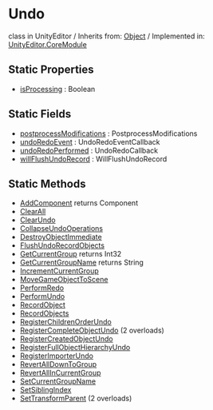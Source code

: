 # Undo
class in UnityEditor
 / Inherits from: <a href="https://docs.unity3d.com/6000.2/Documentation/ScriptReference/Object.html">Object</a> / Implemented in: <a href="https://docs.unity3d.com/6000.2/Documentation/ScriptReference/UnityEditor.CoreModule.html">UnityEditor.CoreModule</a>

## Static Properties
- <a href="https://docs.unity3d.com/6000.2/Documentation/ScriptReference/Undo-isProcessing.html">isProcessing</a> : Boolean

## Static Fields
- <a href="https://docs.unity3d.com/6000.2/Documentation/ScriptReference/Undo-postprocessModifications.html">postprocessModifications</a> : PostprocessModifications
- <a href="https://docs.unity3d.com/6000.2/Documentation/ScriptReference/Undo-undoRedoEvent.html">undoRedoEvent</a> : UndoRedoEventCallback
- <a href="https://docs.unity3d.com/6000.2/Documentation/ScriptReference/Undo-undoRedoPerformed.html">undoRedoPerformed</a> : UndoRedoCallback
- <a href="https://docs.unity3d.com/6000.2/Documentation/ScriptReference/Undo-willFlushUndoRecord.html">willFlushUndoRecord</a> : WillFlushUndoRecord

## Static Methods
- <a href="https://docs.unity3d.com/6000.2/Documentation/ScriptReference/Undo.AddComponent.html">AddComponent</a> returns Component
- <a href="https://docs.unity3d.com/6000.2/Documentation/ScriptReference/Undo.ClearAll.html">ClearAll</a>
- <a href="https://docs.unity3d.com/6000.2/Documentation/ScriptReference/Undo.ClearUndo.html">ClearUndo</a>
- <a href="https://docs.unity3d.com/6000.2/Documentation/ScriptReference/Undo.CollapseUndoOperations.html">CollapseUndoOperations</a>
- <a href="https://docs.unity3d.com/6000.2/Documentation/ScriptReference/Undo.DestroyObjectImmediate.html">DestroyObjectImmediate</a>
- <a href="https://docs.unity3d.com/6000.2/Documentation/ScriptReference/Undo.FlushUndoRecordObjects.html">FlushUndoRecordObjects</a>
- <a href="https://docs.unity3d.com/6000.2/Documentation/ScriptReference/Undo.GetCurrentGroup.html">GetCurrentGroup</a> returns Int32
- <a href="https://docs.unity3d.com/6000.2/Documentation/ScriptReference/Undo.GetCurrentGroupName.html">GetCurrentGroupName</a> returns String
- <a href="https://docs.unity3d.com/6000.2/Documentation/ScriptReference/Undo.IncrementCurrentGroup.html">IncrementCurrentGroup</a>
- <a href="https://docs.unity3d.com/6000.2/Documentation/ScriptReference/Undo.MoveGameObjectToScene.html">MoveGameObjectToScene</a>
- <a href="https://docs.unity3d.com/6000.2/Documentation/ScriptReference/Undo.PerformRedo.html">PerformRedo</a>
- <a href="https://docs.unity3d.com/6000.2/Documentation/ScriptReference/Undo.PerformUndo.html">PerformUndo</a>
- <a href="https://docs.unity3d.com/6000.2/Documentation/ScriptReference/Undo.RecordObject.html">RecordObject</a>
- <a href="https://docs.unity3d.com/6000.2/Documentation/ScriptReference/Undo.RecordObjects.html">RecordObjects</a>
- <a href="https://docs.unity3d.com/6000.2/Documentation/ScriptReference/Undo.RegisterChildrenOrderUndo.html">RegisterChildrenOrderUndo</a>
- <a href="https://docs.unity3d.com/6000.2/Documentation/ScriptReference/Undo.RegisterCompleteObjectUndo.html">RegisterCompleteObjectUndo</a> (2 overloads)
- <a href="https://docs.unity3d.com/6000.2/Documentation/ScriptReference/Undo.RegisterCreatedObjectUndo.html">RegisterCreatedObjectUndo</a>
- <a href="https://docs.unity3d.com/6000.2/Documentation/ScriptReference/Undo.RegisterFullObjectHierarchyUndo.html">RegisterFullObjectHierarchyUndo</a>
- <a href="https://docs.unity3d.com/6000.2/Documentation/ScriptReference/Undo.RegisterImporterUndo.html">RegisterImporterUndo</a>
- <a href="https://docs.unity3d.com/6000.2/Documentation/ScriptReference/Undo.RevertAllDownToGroup.html">RevertAllDownToGroup</a>
- <a href="https://docs.unity3d.com/6000.2/Documentation/ScriptReference/Undo.RevertAllInCurrentGroup.html">RevertAllInCurrentGroup</a>
- <a href="https://docs.unity3d.com/6000.2/Documentation/ScriptReference/Undo.SetCurrentGroupName.html">SetCurrentGroupName</a>
- <a href="https://docs.unity3d.com/6000.2/Documentation/ScriptReference/Undo.SetSiblingIndex.html">SetSiblingIndex</a>
- <a href="https://docs.unity3d.com/6000.2/Documentation/ScriptReference/Undo.SetTransformParent.html">SetTransformParent</a> (2 overloads)
